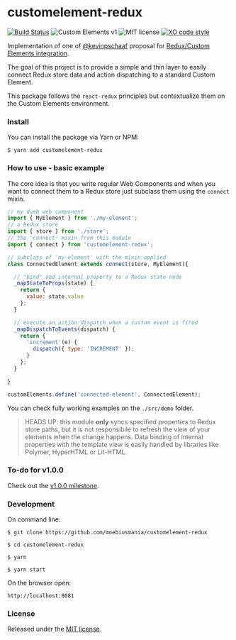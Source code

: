 # customelement-redux
[![Build Status](https://travis-ci.org/moebiusmania/customelement-redux.svg?branch=master)](https://travis-ci.org/moebiusmania/customelement-redux)
![Custom Elements v1](https://img.shields.io/badge/custom--elements-v1-blue.svg)
![MIT license](https://img.shields.io/github/license/mashape/apistatus.svg)
[![XO code style](https://img.shields.io/badge/code_style-XO-5ed9c7.svg?style=flat-square)](https://github.com/sindresorhus/xo)

Implementation of one of [@kevinpschaaf](https://github.com/kevinpschaaf) proposal for [Redux/Custom Elements integration](https://gist.github.com/kevinpschaaf/995c9d1fd0f58fe021b174c4238b38c3).

The goal of this project is to provide a simple and thin layer to easily connect Redux store data and action dispatching to a standard Custom Element.

This package follows the `react-redux` principles but contextualize them on the Custom Elements environment.

### Install
You can install the package via Yarn or NPM:
```
$ yarn add customelement-redux
```

### How to use - basic example
The core idea is that you write regular Web Components and when you want to connect them to a Redux store just subclass them using the `connect` mixin.

```javascript
// my dumb web component
import { MyElement } from './my-element';
// a Redux store
import { store } from './store';
// the 'connect' mixin from this module
import { connect } from 'customelement-redux';

// subclass of 'my-element' with the mixin applied
class ConnectedElement extends connect(store, MyElement){

  // "bind" and internal property to a Redux state node
  _mapStateToProps(state) {
    return {
      value: state.value
    };
  }

  // execute an action dispatch when a custom event is fired
  _mapDispatchToEvents(dispatch) {
    return {
      'increment'(e) {
        dispatch({ type: 'INCREMENT' });
      }
    };
  }

}

customElements.define('connected-element', ConnectedElement);
```

You can check fully working examples on the `./src/demo` folder.

> HEADS UP: this module **only** syncs specified properties to Redux store paths, but it is not responsibile to refresh the view of your elements when the change happens. Data binding of internal properties with the template view is easily handled by libraries like Polymer, HyperHTML or Lit-HTML.

### To-do for v1.0.0
Check out the [v1.0.0 milestone](https://github.com/moebiusmania/customelement-redux/milestone/1).

### Development
On command line:
```
$ git clone https://github.com/moebiusmania/customelement-redux

$ cd customelement-redux

$ yarn

$ yarn start
```

On the browser open:
```
http://localhost:8081
```

### License
Released under the [MIT license](LICENSE).
